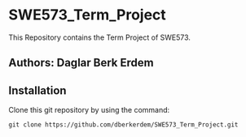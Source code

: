 # SWE573_Term_Project
This Repository contains the Term Project of SWE573.
## **Authors:**  Daglar Berk Erdem 
## Installation
Clone this git repository by using the command:
```
git clone https://github.com/dberkerdem/SWE573_Term_Project.git
```
